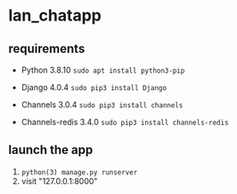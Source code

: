 # lan_chatapp

## requirements

- Python 3.8.10
`sudo apt install python3-pip`

- Django 4.0.4
`sudo pip3 install Django`

- Channels 3.0.4
`sudo pip3 install channels`

- Channels-redis 3.4.0
`sudo pip3 install channels-redis`

## launch the app

1. `python(3) manage.py runserver`
2. visit "127.0.0.1:8000"
